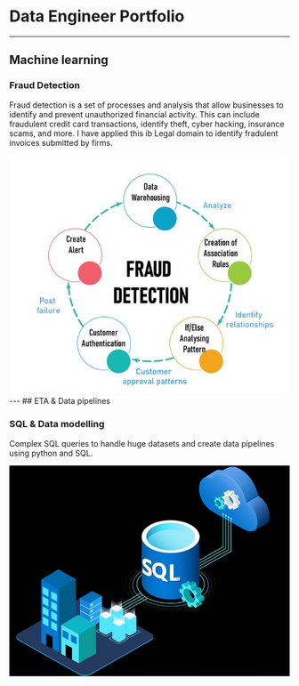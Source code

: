 # Data Engineer Portfolio
---
## Machine learning

### Fraud Detection

Fraud detection is a set of processes and analysis that allow businesses to identify and prevent unauthorized financial activity. This can include fraudulent credit card transactions, identify theft, cyber hacking, insurance scams, and more. I have applied this ib Legal domain to identify fradulent invoices submitted by firms.


<center><img src="/assets/img/fraud_detection.JPG"/></center>
---
## ETA & Data pipelines

### SQL & Data modelling


Complex SQL queries to handle huge datasets and create data pipelines using python and SQL.

<center><img src="/assets/img/sql.JPG"/></center>

